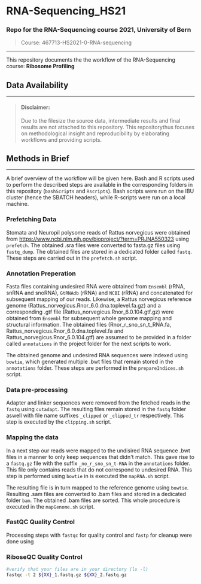 # RNA-Sequencing_HS21

### Repo for the RNA-Sequencing course 2021, University of Bern 
> Course: 467713-HS2021-0-RNA-sequencing

---

This repository documents the the workflow of the RNA-Sequencing course: **Ribosome Profiling**

## Data Availability 
---
> #### Disclaimer: 
> Due to the filesize the source data, intermediate results and final results are not attached to this repository.
> This repositorythus focuses on methodological insight and reproducibility by elaborating workflows and providing scripts. 


## Methods in Brief
---
A brief overview of the workflow will be given here. Bash and R scripts used to perform the described steps are available in the corresponding folders in this repository (`bashScripts` and `Rscripts`). Bash scripts were run on the IBU cluster (hence the SBATCH headers), while R-scripts were run on a local machine.

### Prefetching Data
Stomata and Neuropil polysome reads of Rattus norvegicus were obtained from https://www.ncbi.nlm.nih.gov/bioproject/?term=PRJNA550323 using `prefetch`. The obtained .sra files were converted to fasta.gz files using `fastq_dump`. The obtained files are stored in a dedicated folder called `fastq`. These steps are carried out in the `prefetch.sh` script.

### Annotation Preperation
Fasta files containing undesired RNA were obtained from `Ensembl` (rRNA, snRNA and snoRNA), `GtRNAdb` (rRNA) and `NCBI` (rRNA) and concatenated for subsequent mapping of our reads. Likewise, a Rattus norvegicus reference genome (Rattus_norvegicus.Rnor_6.0.dna.toplevel.fa.gz)  and a corresponding .gtf file (Rattus_norvegicus.Rnor_6.0.104.gtf.gz) were obtained from `Ensembl` for subsequent whole genome mapping and structural information.
The obtained files (Rnor_r_sno_sn_t_RNA.fa, Rattus_norvegicus.Rnor_6.0.dna.toplevel.fa and Rattus_norvegicus.Rnor_6.0.104.gtf) are assumed to be provided in a folder called `annotations` in the project folder for the next scripts to work.

The obtained genome and undesired RNA sequences were indexed using `bowtie`, which generated multiple .bwt files that remain stored in the `annotations` folder. These steps are performed in the `prepareIndices.sh` script.

### Data pre-processing
Adapter and linker sequences were removed from the fetched reads in the `fastq` using `cutadapt`. The resulting files remain stored in the `fastq` folder aswell with file name suffixes `_clipped` or `_clipped_tr` respectively. This step is executed by the `clipping.sh` script.

### Mapping the data
In a next step our reads were mapped to the undisired RNA sequence .bwt files in a manner to only keep sequences that didn't match. This gave rise to a `fastq.gz` file with the suffix `_no_r_sno_sn_t-RNA` in the `annotations` folder. This file only contains reads that do not correspond to undesired RNA. This step is performed using `bowtie` in is executed the `mapRNA.sh` script.

The resulting file is in turn mapped to the reference genome using `bowtie`. Resulting .sam files are converted to .bam files and stored in a dedicated folder `bam`. The obtained .bam files are sorted. This whole procedure is executed in the `mapGenome.sh` script. 

### FastQC Quality Control
Processing steps with `fastqc` for quality control and `fastp` for cleanup were done using

### RiboseQC Quality Control

```bash
#verify that your files are in your directory (ls -l)
fastqc -t 2 ${XX}_1.fastq.gz ${XX}_2.fastq.gz
```



